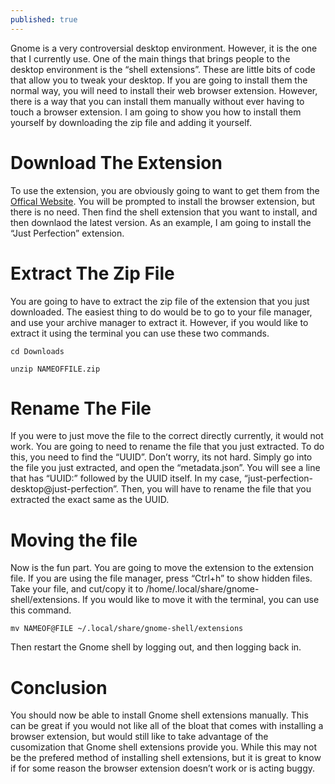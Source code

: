 ```yaml
---
published: true
---
```

Gnome is a very controversial desktop environment. However, it is the one that I currently use. One of the main things that brings people to the desktop environment is the “shell extensions”. These are little bits of code that allow you to tweak your desktop. If you are going to install them the normal way, you will need to install their web browser extension. However, there is a way that you can install them manually without ever having to touch a browser extension. I am going to show you how to install them yourself by downloading the zip file and adding it yourself. 

# Download The Extension 

To use the extension, you are obviously going to want to get them from the <a href="https://extensions.gnome.org/">Offical Website</a>. You will be prompted to install the browser extension, but there is no need. Then find the shell extension that you want to install, and then downlaod the latest version. As an example, I am going to install the “Just Perfection” extension. 

# Extract The Zip File 

You are going to have to extract the zip file of the extension that you just downloaded. The easiest thing to do would be to go to your file manager, and use your archive manager to extract it. However, if you would like to extract it using the terminal you can use these two commands. 

	cd Downloads

	unzip NAMEOFFILE.zip 

# Rename The File 

If you were to just move the file to the correct directly currently, it would not work. You are going to need to rename the file that you just extracted. To do this, you need to find the “UUID”. Don’t worry, its not hard. Simply go into the file you just extracted, and open the “metadata.json”. You will see a line that has “UUID:” followed by the UUID itself. In my case, “just-perfection-desktop@just-perfection”. Then, you will have to rename the file that you extracted the exact same as the UUID. 

# Moving the file 

Now is the fun part. You are going to move the extension to the extension file. If you are using the file manager, press “Ctrl+h” to show hidden files. Take your file, and cut/copy it to /home/.local/share/gnome-shell/extensions. If you would like to move it with the terminal, you can use this command. 

	mv NAMEOF@FILE ~/.local/share/gnome-shell/extensions 

Then restart the Gnome shell by logging out, and then logging back in. 

# Conclusion

You should now be able to install Gnome shell extensions manually. This can be great if you would not like all of the bloat that comes with installing a browser extension, but would still like to take advantage of the cusomization that Gnome shell extensions provide you. While this may not be the prefered method of installing shell extensions, but it is great to know if for some reason the browser extension doesn’t work or is acting buggy.
